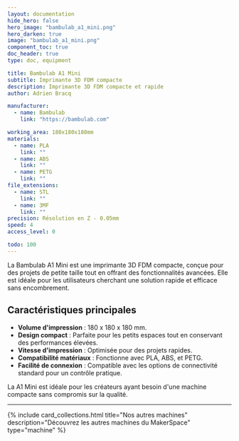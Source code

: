 ```yaml
---
layout: documentation
hide_hero: false
hero_image: "bambulab_a1_mini.png"
hero_darken: true
image: "bambulab_a1_mini.png"
component_toc: true
doc_header: true
type: doc, equipment

title: Bambulab A1 Mini
subtitle: Imprimante 3D FDM compacte
description: Imprimante 3D FDM compacte et rapide
author: Adrien Bracq

manufacturer:
  - name: Bambulab
    link: "https://bambulab.com"

working_area: 180x180x180mm
materials:
  - name: PLA
    link: ""
  - name: ABS
    link: ""
  - name: PETG
    link: ""
file_extensions:
  - name: STL
    link: ""
  - name: 3MF
    link: ""
precision: Résolution en Z - 0.05mm
speed: 4
access_level: 0

todo: 100
---
```


La Bambulab A1 Mini est une imprimante 3D FDM compacte, conçue pour des projets de petite taille tout en offrant des fonctionnalités avancées. Elle est idéale pour les utilisateurs cherchant une solution rapide et efficace sans encombrement.

## Caractéristiques principales

- **Volume d'impression** : 180 x 180 x 180 mm.
- **Design compact** : Parfaite pour les petits espaces tout en conservant des performances élevées.
- **Vitesse d'impression** : Optimisée pour des projets rapides.
- **Compatibilité matériaux** : Fonctionne avec PLA, ABS, et PETG.
- **Facilité de connexion** : Compatible avec les options de connectivité standard pour un contrôle pratique.

La A1 Mini est idéale pour les créateurs ayant besoin d'une machine compacte sans compromis sur la qualité.

---

{%
  include card_collections.html
  title="Nos autres machines"
  description="Découvrez les autres machines du MakerSpace"
  type="machine"
%}